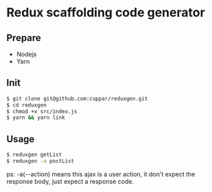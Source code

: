 # Redux scaffolding code generator

## Prepare
- Nodejs
- Yarn

## Init

```bash
$ git clone git@github.com:cuppar/reduxgen.git
$ cd reduxgen
$ chmod +x src/index.js
$ yarn && yarn link
```

## Usage

```bash
$ reduxgen getList
$ reduxgen -a postList
```

ps: -a(--action) means this ajax is a user action, it don't expect the response body, just expect a response code.